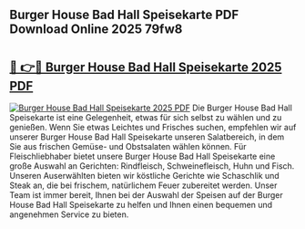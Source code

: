## Burger House Bad Hall Speisekarte PDF Download Online 2025 79fw8

# <h2><a href="http://gc7itq.nevu.top/?p=Burger+House+Bad+Hall+Speisekarte">🔗 👉🔴 Burger House Bad Hall Speisekarte 2025 PDF</a></h2>

[![Burger House Bad Hall Speisekarte 2025 PDF](https://i.imgur.com/dBaPXMq.png)](http://gc7itq.nevu.top/?p=Burger+House+Bad+Hall+Speisekarte)
Die Burger House Bad Hall Speisekarte ist eine Gelegenheit, etwas für sich selbst zu wählen und zu genießen. Wenn Sie etwas Leichtes und Frisches suchen, empfehlen wir auf unserer Burger House Bad Hall Speisekarte unseren Salatbereich, in dem Sie aus frischen Gemüse- und Obstsalaten wählen können. Für Fleischliebhaber bietet unsere Burger House Bad Hall Speisekarte eine große Auswahl an Gerichten: Rindfleisch, Schweinefleisch, Huhn und Fisch. Unseren Auserwählten bieten wir köstliche Gerichte wie Schaschlik und Steak an, die bei frischem, natürlichem Feuer zubereitet werden. Unser Team ist immer bereit, Ihnen bei der Auswahl der Speisen auf der Burger House Bad Hall Speisekarte zu helfen und Ihnen einen bequemen und angenehmen Service zu bieten.
